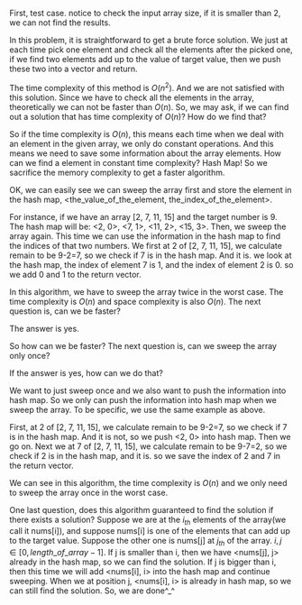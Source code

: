 First, test case. notice to check the input array size, if it is smaller than 2, we can not find the results.

In this problem, it is straightforward to get a brute force solution. We just at each time pick one element and check all the elements after the picked one, if we find two elements add up to the value of target value, then we push these two into a vector and return.

The time complexity of this method is $O(n^2)$. And we are not satisfied with this solution. Since we have to check all the elements in the array, theoretically we can not be faster than $O(n)$. So, we may ask, if we can find out a solution that has time complexity of $O(n)$? How do we find that?

So if the time complexity is $O(n)$, this means each time when we deal with an element in the given array, we only do constant operations. And this means we need to save some information about the array elements. How can we find a element in constant time complexity? Hash Map! So we sacrifice the memory complexity to get a faster algorithm.

OK, we can easily see we can sweep the array first and store the element in the hash map, <the_value_of_the_element, the_index_of_the_element>. 

For instance, if we have an array [2, 7, 11, 15] and the target number is 9. The hash map will be: <2, 0>, <7, 1>, <11, 2>, <15, 3>. Then, we sweep the array again. This time we can use the information in the hash map to find the indices of that two numbers. We first at 2 of [2, 7, 11, 15], we calculate remain to be 9-2=7, so we check if 7 is in the hash map. And it is. we look at the hash map, the index of element 7 is 1, and the index of element 2 is 0. so we add 0 and 1 to the return vector.

In this algorithm, we have to sweep the array twice in the worst case. The time complexity is $O(n)$ and space complexity is also $O(n)$. The next question is, can we be faster?

The answer is yes. 

So how can we be faster? The next question is, can we sweep the array only once? 

If the answer is yes, how can we do that?

We want to just sweep once and we also want to push the information into hash map. So we only can push the information into hash map when we sweep the array. To be specific, we use the same example as above.

First,  at 2 of [2, 7, 11, 15], we calculate remain to be 9-2=7, so we check if 7 is in the hash map. And it is not, so we push <2, 0> into hash map. Then we go on. Next we at 7 of [2, 7, 11, 15], we calculate remain to be 9-7=2, so we check if 2 is in the hash map, and it is. so we save the index of 2 and 7 in the return vector. 

We can see in this algorithm, the time complexity is $O(n)$ and we only need to sweep the array once in the worst case.

One last question, does this algorithm guaranteed to find the solution if there exists a solution? Suppose we are at the $i_{th}$ elements of the array(we call it nums[i]), and suppose nums[i] is one of the elements that can add up to the target value. Suppose the other one is nums[j] at $j_{th}$ of the array. $i, j \in [0, length\_of\_array-1]$. If j is smaller than i, then we have <nums[j], j> already in the hash map, so we can find the solution. If j is bigger than i, then this time we will add <nums[i], i> into the hash map and continue sweeping. When we at position j,  <nums[i], i> is already in hash map, so we can still find the solution. So, we are done^_^

 